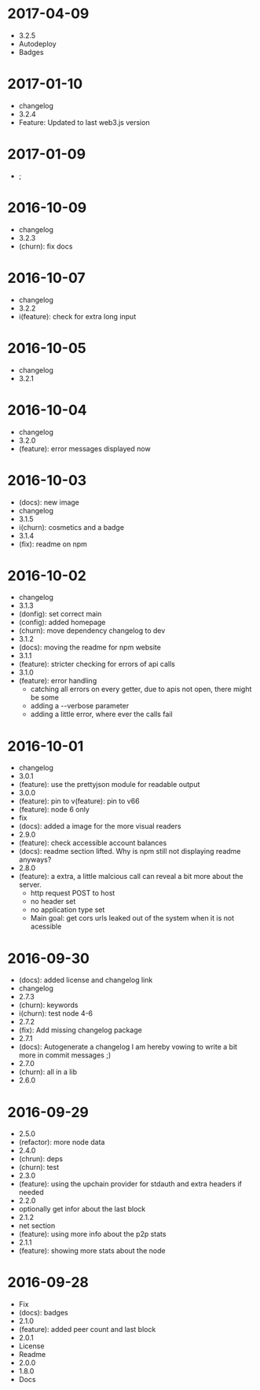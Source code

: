 2017-04-09
==========

  * 3.2.5
  * Autodeploy
  * Badges

2017-01-10
==========

  * changelog
  * 3.2.4
  * Feature: Updated to last web3.js version

2017-01-09
==========

  * ;

2016-10-09
==========

  * changelog
  * 3.2.3
  * (churn): fix docs

2016-10-07
==========

  * changelog
  * 3.2.2
  * i(feature): check for extra long input

2016-10-05
==========

  * changelog
  * 3.2.1

2016-10-04
==========

  * changelog
  * 3.2.0
  * (feature): error messages displayed now

2016-10-03
==========

  * (docs): new image
  * changelog
  * 3.1.5
  * i(churn): cosmetics and a badge
  * 3.1.4
  * (fix): readme on npm

2016-10-02
==========

  * changelog
  * 3.1.3
  * (donfig): set correct main
  * (config): added homepage
  * (churn): move dependency changelog to dev
  * 3.1.2
  * (docs): moving the readme for npm website
  * 3.1.1
  * (feature): stricter checking for errors of api calls
  * 3.1.0
  * (feature): error handling
    * catching all errors on every getter, due to apis not open, there might be some
    * adding a --verbose parameter
    * adding a little error, where ever the calls fail

2016-10-01
==========

  * changelog
  * 3.0.1
  * (feature): use the prettyjson module for readable output
  * 3.0.0
  * (feature): pin to v(feature): pin to v66
  * (feature): node 6 only
  * fix
  * (docs): added a image for the more visual readers
  * 2.9.0
  * (feature): check accessible account balances
  * (docs): readme section lifted. Why is npm still not displaying readme anyways?
  * 2.8.0
  * (feature): a extra, a little malcious call can reveal a bit more about the server.
    * http request POST to host
    * no header set
    * no application type set
    * Main goal: get cors urls leaked out of the system when it is not acessible

2016-09-30
==========

  * (docs): added license and changelog link
  * changelog
  * 2.7.3
  * (churn): keywords
  * i(churn): test node 4-6
  * 2.7.2
  * (fix): Add missing changelog package
  * 2.7.1
  * (docs): Autogenerate a changelog
    I am hereby vowing to write  a bit more in commit messages ;)
  * 2.7.0
  * (churn): all in a lib
  * 2.6.0

2016-09-29
==========

  * 2.5.0
  * (refactor): more node data
  * 2.4.0
  * (chrun): deps
  * (churn): test
  * 2.3.0
  * (feature): using the upchain provider for stdauth and extra headers if needed
  * 2.2.0
  * optionally get infor about the last block
  * 2.1.2
  * net section
  * (feature): using more info about the p2p stats
  * 2.1.1
  * (feature): showing more stats about the node

2016-09-28
==========

  * Fix
  * (docs): badges
  * 2.1.0
  * (feature): added peer count and last block
  * 2.0.1
  * License
  * Readme
  * 2.0.0
  * 1.8.0
  * Docs
